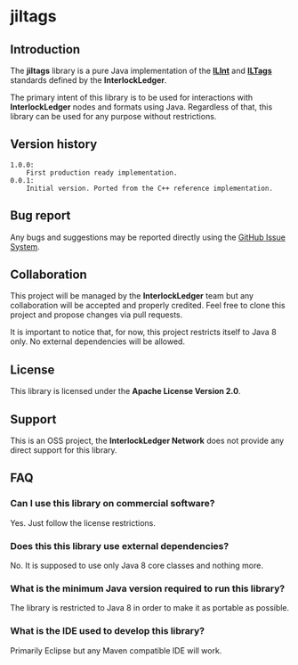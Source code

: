 # jiltags

## Introduction

The **jiltags** library is a pure Java implementation of the
[**ILInt**](https://github.com/interlockledger/specification/tree/master/ILInt) and 
[**ILTags**](https://github.com/interlockledger/specification/tree/master/ILTags)
standards defined by the **InterlockLedger**.

The primary intent of this library is to be used for interactions with **InterlockLedger**
nodes and formats using Java. Regardless of that, this library can be used for any
purpose without restrictions.

## Version history

    1.0.0:
        First production ready implementation.
    0.0.1:
        Initial version. Ported from the C++ reference implementation.

## Bug report

Any bugs and suggestions may be reported directly using the 
[GitHub Issue System](https://github.com/interlockledger/jiltags/issues).

## Collaboration

This project will be managed by the **InterlockLedger** team but any collaboration will
be accepted and properly credited. Feel free to clone this project and propose changes
via pull requests.

It is important to notice that, for now, this project restricts itself to Java 8 only. No
external dependencies will be allowed.

## License

This library is licensed under the **Apache License Version 2.0**.

## Support

This is an OSS project, the **InterlockLedger Network** does not provide any direct
support for this library.

## FAQ

### Can I use this library on commercial software?

Yes. Just follow the license restrictions.

### Does this this library use external dependencies?

No. It is supposed to use only Java 8 core classes and nothing more.

### What is the minimum Java version required to run this library?

The library is restricted to Java 8 in order to make it as portable as possible.

### What is the IDE used to develop this library?

Primarily Eclipse but any Maven compatible IDE will work.
